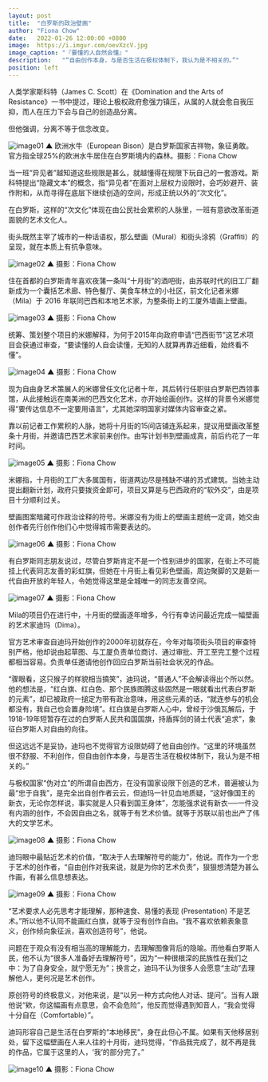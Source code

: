 ```yaml
---
layout: post
title:  "白罗斯的政治壁画"
author: "Fiona Chow"
date:   2022-01-26 12:00:00 +0800
image:  https://i.imgur.com/oevXzcV.jpg
image_caption: "『要懂的人自然会懂』"
description:   "“自由创作本身，与是否生活在极权体制下，我认为是不相关的。”"
position: left
---
```


人类学家斯科特（James C. Scott）在《Domination and the Arts of Resistance》一书中提过，理论上极权政府愈强力镇压，从属的人就会愈自我压抑，而人在压力下会与自己的创造品分离。

但他强调，分离不等于信念改变。

<!--more-->

![image01](https://i.imgur.com/RHDzW9E.jpg)
▲ 欧洲水牛（European Bison）是白罗斯国家吉祥物，象征勇敢。官方指全球25%的欧洲水牛居住在白罗斯境内的森林。摄影：Fiona Chow

当一班“异见者”越知道这些规限是甚么，就越懂得在规限下玩自己的一套游戏。斯科特提出“隐藏文本”的概念，指“异见者”在面对上层权力设限时，会巧妙避开、装作附和，从而寻得在底层下继续创造的空间，形成正统以外的“次文化”。

在白罗斯，这样的“次文化”体现在由公民社会累积的人脉里，一班有意欲改革街道面貌的艺术文化人。

街头既然主宰了城市的一种话语权，那么壁画（Mural）和街头涂鸦（Graffiti）的呈现，就在本质上有抗争意味。

![image02](https://i.imgur.com/g77AQOw.jpg)
▲ 摄影：Fiona Chow

住在首都的白罗斯青年喜欢夜蒲一条叫“十月街”的酒吧街，由苏联时代的旧工厂翻新成为一个囊括艺术廊、特色餐厅、美食车林立的小社区，前文化记者米娜（Mila）于 2016 年联同巴西和本地艺术家，为整条街上的工厦外墙画上壁画。

![image03](https://i.imgur.com/c9jSnpv.jpg)
▲ 摄影：Fiona Chow

统筹、策划整个项目的米娜解释，为何于2015年向政府申请“巴西街节”这艺术项目会获通过审查，“要读懂的人自会读懂，无知的人就算再靠近细看，始终看不懂”。

![image04](https://i.imgur.com/Tyk08nn.jpg)
▲ 摄影：Fiona Chow

现为自由身艺术策展人的米娜曾任文化记者十年，其后转行任职驻白罗斯巴西领事馆，从此接触远在南美洲的巴西文化艺术，亦开始绘画创作。这样的背景令米娜觉得“要传达信息不一定要用语言”，尤其她深明国家对媒体内容审查之紧。

靠以前记者工作累积的人脉，她将十月街的15间店铺连系起来，提议用壁画改革整条十月街，并邀请巴西艺术家前来创作。由写计划书到壁画成真，前后约花了一年时间。

![image05](https://i.imgur.com/wFR11hd.jpg)
▲ 摄影：Fiona Chow

米娜指，十月街的工厂大多属国有，街道两边尽是残缺不堪的苏式建筑。当她主动提出翻新计划，政府只要拨资金即可，项目又算是与巴西政府的“软外交”，由是项目十分顺利过关。

壁画图案暗藏可作政治诠释的符号。米娜没有为街上的壁画主题统一定调，她交由创作者先行创作他们心中觉得城市需要表达的。

![image06](https://i.imgur.com/nylkjnW.jpg)
▲ 摄影：Fiona Chow

有白罗斯同志朋友说过，尽管白罗斯肯定不是一个性别进步的国家，在街上不可能挂上代表同志友善的彩虹旗，但她在十月街上看见彩色壁画，周边聚脚的又是新一代自由开放的年轻人，令她觉得这里是全城唯一的同志友善空间。

![image07](https://i.imgur.com/sHiEPEM.jpg)
▲ 摄影：Fiona Chow

Mila的项目仍在进行中，十月街的壁画逐年增多，今行有幸访问最近完成一幅壁画的艺术家迪玛（Dima）。

官方艺术审查自迪玛开始创作的2000年初就存在，今年对每项街头项目的审查特别严格，他却说由起草图、与工厦负责单位商讨、通过审批、开工至完工整个过程都相当容易。负责单任邀请他创作回应白罗斯当前社会状况的作品。

“骤眼看，这只猴子的样貌相当搞笑”，迪玛说，“普通人”不会解读得出个所以然。他的想法是，“红白旗、红白色、那个民族图腾这些固然是一眼就看出代表白罗斯的元素”，却已被政府一搥定为带有政治意味，用这些元素的话，“就连参与的机会都没有，我自己也会置身险境”。红白旗是白罗斯人心中，曾经于沙俄瓦解后，于1918-19年短暂存在过的白罗斯人民共和国国旗，持盾挥剑的骑士代表“追求”，象征白罗斯人对自由的向往。

但这远远不是妥协，迪玛也不觉得官方设限妨碍了他自由创作。“这里的环境虽然很不舒服、不利创作，但自由创作本身，与是否生活在极权体制下，我认为是不相关的。”

与极权国家“伪对立”的所谓自由西方，在没有国家设限下创造的艺术，普遍被认为最“忠于自我”，是完全出自创作者云云，但迪玛一针见血地质疑，“这好像国王的新衣，无论你怎样说，事实就是人只看到国王身体”，怎能强求说有新衣──一件没有内涵的创作，不会因自由之名，就等于有艺术价值。就等于苏联以前也出产了伟大的文学艺术。

![image08](https://i.imgur.com/cwy9v9A.jpg)
▲ 摄影：Fiona Chow

迪玛眼中最贴近艺术的价值，“取决于人去理解符号的能力”，他说。而作为一个忠于艺术的创作者，“自由创作对我来说，就是为你的艺术负责”，狠狠想清楚为甚么作画，有甚么信息想表达。

![image09](https://i.imgur.com/9QXIw5V.jpg)
▲ 摄影：Fiona Chow

“艺术要求人必先思考才能理解，那种速食、易懂的表现 (Presentation) 不是艺术。”所以他不认同不能画红白旗，就等于没有创作自由。“我不喜欢依赖表象意义，创作倾向象征派，喜欢创造符号”，他说。

问题在于观众有没有相当高的理解能力，去理解图像背后的隐喻。而他看白罗斯人民，他不认为“很多人准备好去理解符号”，因为“一种很根深的民族性在我们之中：为了自身安全，就宁愿无为”；换言之，迪玛不认为很多人会愿意“主动”去理解他人，更何况是艺术创作。

原创符号的终极意义，对他来说，是“以另一种方式向他人对话、提问”。当有人跟他说“欸，你这幅画有点意思，会不会危险”，他反而觉得遇到知音人，“我会觉得十分自在（Comfortable）”。

迪玛形容自己是生活在白罗斯的“本地移民”，身在此但心不属。如果有天他移居别处，留下这幅壁画在人来人往的十月街，迪玛觉得，“作品我完成了，就不再是我的作品，它属于这里的人，‘我’的部分完了。”

![image10](https://i.imgur.com/hNcagBR.jpg)
▲ 摄影：Fiona Chow
